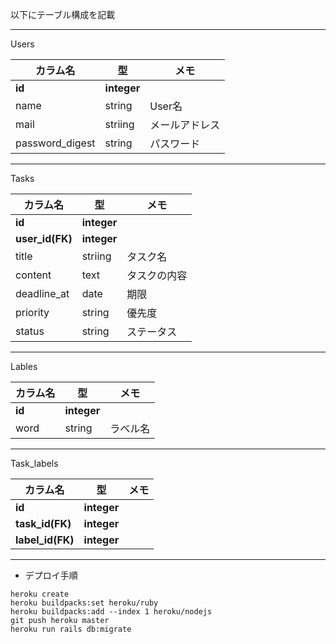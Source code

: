 以下にテーブル構成を記載

---

Users

|カラム名  |型  | メモ
|---|---|---|
|**id**	| **integer** | 
|name	| string | User名
|mail	| striing | メールアドレス
|password_digest	| string | パスワード

---

Tasks

|カラム名  |型  |メモ |
|---|---|---|
|**id**	| **integer** | 
|**user_id(FK)**	| **integer** | 
|title	| striing | タスク名
|content	| text | タスクの内容
|deadline_at	| date | 期限
|priority	| string | 優先度
|status	| string | ステータス

---

Lables

|カラム名  |型  |メモ |
|---|---|---|
|**id**	| **integer**
|word	| string | ラベル名

---

Task_labels

|カラム名  |型  |メモ |
|---|---|---|
|**id**	| **integer**
|**task_id(FK)**	| **integer**
|**label_id(FK)**	| **integer**

---

* デプロイ手順

```
heroku create
heroku buildpacks:set heroku/ruby
heroku buildpacks:add --index 1 heroku/nodejs
git push heroku master
heroku run rails db:migrate
```